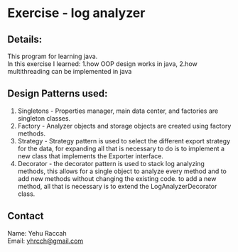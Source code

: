 
# Exercise - log analyzer
## Details:
This program for learning java.  
In this exercise I learned: 1.how OOP design works in java, 2.how multithreading can be implemented in java

## Design Patterns used:
1. Singletons - Properties manager, main data center, and factories are singleton classes.
2. Factory - Analyzer objects and storage objects are created using factory methods.
3. Strategy - Strategy pattern is used to select the different export strategy for the data, for expanding all that is 
necessary to do is to implement a new class that implements the Exporter interface.
4. Decorator - the decorator pattern is used to stack log analyzing methods, this allows for a single object to analyze every method 
   and to add new methods without changing the existing code. to add a new method, all that is necessary is to extend the LogAnalyzerDecorator class.

## Contact
Name: Yehu Raccah  
Email: yhrcch@gmail.com

